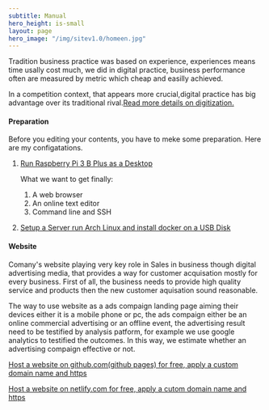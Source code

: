 ```yaml
---
subtitle: Manual
hero_height: is-small
layout: page
hero_image: "/img/sitev1.0/homeen.jpg"
---
```


Tradition business practice was based on experience, experiences means time usally cost much, we did in digital practice, business performance often are measured by metric which cheap and easilly achieved. 

In a competition context, that appears more crucial,digital practice has big advantage over its traditional rival.[Read more details on digitization.](/man/digit/overview/)

#### Preparation

Before you editing your contents, you have to meke some preparation. Here are my configatations.

1. [Run Raspberry Pi 3 B Plus as a Desktop](/man/prep/raspi3/)

    What we want to get finally:

    1. A web browser
    2. An online text editor
    3. Command line and SSH

2. [Setup a Server run Arch Linux and install docker on a USB Disk](/man/prep/server/)

#### Website

Comany's website playing very key role in Sales in business though digital advertising media, that provides a way for customer acquisation mostly for every business. First of all, the business needs to provide high quality service and products then the new customer aquisation sound reasonable.

The way to use website as a ads compaign landing page aiming their devices either it is a mobile phone or pc, the ads compaign either be an online commercial advertising or an offline event, the advertising result need to be testified by analysis patform, for example we use google analytics to testified the outcomes. In this way, we estimate whether an advertising compaign effective or not. 

[Host a website on github.com(github pages) for free, apply a custom domain name and https](/man/website/githubpages/)

[Host a website on netlify.com for free, apply a cutom domain name and https](/man/website/netlify/)
